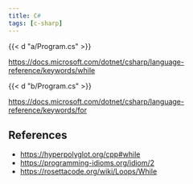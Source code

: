 ```yaml
---
title: C#
tags: [c-sharp]
---
```


{{< d "a/Program.cs" >}}

<https://docs.microsoft.com/dotnet/csharp/language-reference/keywords/while>

{{< d "b/Program.cs" >}}

<https://docs.microsoft.com/dotnet/csharp/language-reference/keywords/for>

## References

- <https://hyperpolyglot.org/cpp#while>
- <https://programming-idioms.org/idiom/2>
- <https://rosettacode.org/wiki/Loops/While>
